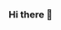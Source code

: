 ### Hi there 👋

<!--
**DonPangPang/DonPangPang** is a ✨ _special_ ✨ repository because its `README.md` (this file) appears on your GitHub profile.

<div>
   <h1 align="center">Hi there! 
   <img src="https://media.giphy.com/media/hvRJCLFzcasrR4ia7z/giphy.gif" width="25px">
   </h1>
</div>

<img align="right" src="https://github-readme-stats.vercel.app/api/top-langs/?username=dongpangpang&layout=compact" />

Multi language used

- `C#`
- `Java`
- `Go`
- `TypeScript`
- `others`

<br/>

<img align="right" src="https://github-readme-stats.vercel.app/api?username=dongpangpang&count_private=true&show_icons=true&hide_title=true" />

Open source contributor

- `Android`
- `Netcore`
- `Vue`
- `Frameword`
- `others`

<br/>

<img align="center" src="https://github-profile-trophy.vercel.app/?username=dongpangpang&theme=flat&no-frame=true&margin-w=30" />

---


